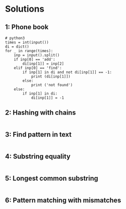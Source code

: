 # Solutions

## 1: Phone book
```
# python3
times = int(input())
di = dict()
for _ in range(times):
    inp = input().split()
    if inp[0] == 'add':
        di[inp[1]] = inp[2]
    elif inp[0] == 'find':
        if inp[1] in di and not di[inp[1]] == -1:
            print (di[inp[1]])
        else:
            print ('not found')
    else:
        if inp[1] in di:
            di[inp[1]] = -1
```

## 2: Hashing with chains
```
```

## 3: Find pattern in text
```
```

## 4: Substring equality
```
```

## 5: Longest common substring
```
```

## 6: Pattern matching with mismatches
```
```
